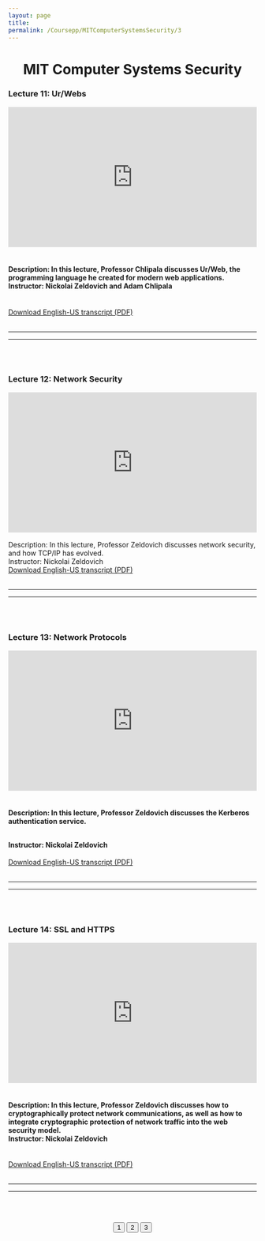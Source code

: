```yaml
---
layout: page
title: 
permalink: /Coursepp/MITComputerSystemsSecurity/3
---
```


<center><h1>MIT Computer Systems Security</h1></center>


<h3><bold>Lecture 11:</bold> Ur/Webs</h3>

<div style="width: 100%;">    <div style="width: 100%; padding-top: 56.25%; position: relative;">        <iframe style="position: absolute; width: 100%; height: 100%; top: 0; right: 0; border: none" src="https://www.dideo.ir/pre_embed/v/yt/XMEFdofERLI"                allowFullScreen="true" webkitallowfullscreen="true" mozallowfullscreen="true"  allow="accelerometer; gyroscope; picture-in-picture; autoplay; fullscreen; encrypted-media" frameborder="0">        </iframe>    </div></div>
<br>
<h4>Description: In this lecture, Professor Chlipala discusses Ur/Web, the programming language he created for modern web applications.
<br>
Instructor: Nickolai Zeldovich and Adam Chlipala</h4>
<br>
<a href="https://github.com/mahdi-javid/CSE/raw/master/static_files/MIT/11.pdf">Download English-US transcript (PDF)</a>
<br><br>

---
---

<br><br>
<h3><bold>Lecture 12:</bold> Network Security</h3>

<div style="width: 100%;">    <div style="width: 100%; padding-top: 56.25%; position: relative;">        <iframe style="position: absolute; width: 100%; height: 100%; top: 0; right: 0; border: none" src="https://www.dideo.ir/pre_embed/v/yt/r4KjHEgg9Wg"                allowFullScreen="true" webkitallowfullscreen="true" mozallowfullscreen="true"  allow="accelerometer; gyroscope; picture-in-picture; autoplay; fullscreen; encrypted-media" frameborder="0">        </iframe>    </div></div>
<br>
Description: In this lecture, Professor Zeldovich discusses network security, and how TCP/IP has evolved.
<br>
Instructor: Nickolai Zeldovich
<br>
<a href="https://github.com/mahdi-javid/CSE/raw/master/static_files/MIT/12.pdf">Download English-US transcript (PDF)</a>
<br><br>

---
---

<br><br>

<h3><bold>Lecture 13:</bold> Network Protocols</h3>

<div style="width: 100%;">    <div style="width: 100%; padding-top: 56.25%; position: relative;">        <iframe style="position: absolute; width: 100%; height: 100%; top: 0; right: 0; border: none" src="https://www.dideo.ir/pre_embed/v/yt/QOtA76ga_fY"                allowFullScreen="true" webkitallowfullscreen="true" mozallowfullscreen="true"  allow="accelerometer; gyroscope; picture-in-picture; autoplay; fullscreen; encrypted-media" frameborder="0">        </iframe>    </div></div>
<br>
<h4>Description: In this lecture, Professor Zeldovich discusses the Kerberos authentication service.

<br>Instructor: Nickolai Zeldovich</h4>
<a href="https://github.com/mahdi-javid/CSE/raw/master/static_files/MIT/13.pdf">Download English-US transcript (PDF)</a>
<br><br>

---
---

<br><br>

<h3><bold>Lecture 14:</bold> SSL and HTTPS</h3>

<div style="width: 100%;">    <div style="width: 100%; padding-top: 56.25%; position: relative;">        <iframe style="position: absolute; width: 100%; height: 100%; top: 0; right: 0; border: none" src="https://www.dideo.ir/pre_embed/v/yt/q1OF_0ICt9A"                allowFullScreen="true" webkitallowfullscreen="true" mozallowfullscreen="true"  allow="accelerometer; gyroscope; picture-in-picture; autoplay; fullscreen; encrypted-media" frameborder="0">        </iframe>    </div></div>
<br>
<h4>Description: In this lecture, Professor Zeldovich discusses how to cryptographically protect network communications, as well as how to integrate cryptographic protection of network traffic into the web security model.
<br>
Instructor: Nickolai Zeldovich</h4>
<br>
<a href="https://github.com/mahdi-javid/CSE/raw/master/static_files/MIT/14.pdf">Download English-US transcript (PDF)</a>
<br><br>

---
---

<br><br>
<center>

<button class = "button-coursepp" onclick="window.location.href = 'mahdi-javid.github.io/CSE/Coursepp/MITComputerSystemsSecurity/1'">1</button>
<button class = "button-coursepp" onclick="window.location.href = 'mahdi-javid.github.io/CSE/Coursepp/MITComputerSystemsSecurity/2'">2</button>
<button class = "button-coursepp disabled-coursepp"> 3 </button>
</center>

















<!-- <form action="https://mahdi-javid.github.io/CSE/Coursepp/MITComputerSystemsSecurity/2">
    <button class = "button-coursepp">2</button>
</form> -->
<!-- <a style="color: white; text-align:center;  text-decoration: none; display: inline-block; font-size: 16px;" href ='https://mahdi-javid.github.io/CSE/Coursepp/MITComputerSystemsSecurity/2'>
2</a> -->